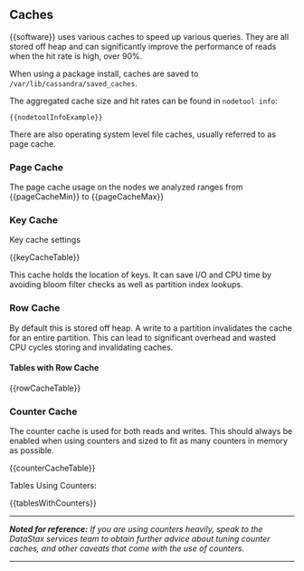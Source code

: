 ## Caches

{{software}} uses various caches to speed up various queries.  They are all stored off heap and can significantly improve the performance of reads when the hit rate is high, over 90%.  

When using a package install, caches are saved to `/var/lib/cassandra/saved_caches`.

The aggregated cache size and hit rates can be found in `nodetool info`:
```
{{nodetoolInfoExample}}
```


There are also operating system level file caches, usually referred to as page cache.

### Page Cache

The page cache usage on the nodes we analyzed ranges from {{pageCacheMin}} to {{pageCacheMax}}

### Key Cache

Key cache settings

{{keyCacheTable}}

This cache holds the location of keys.  It can save I/O and CPU time by avoiding bloom filter checks as well as partition index lookups.

### Row Cache

By default this is stored off heap.  A write to a partition invalidates the cache for an entire partition.  This can lead to significant overhead and wasted CPU cycles storing and invalidating caches.

#### Tables with Row Cache

{{rowCacheTable}}

### Counter Cache

The counter cache is used for both reads and writes.  This should always be enabled when using counters and sized to fit as many counters in memory as possible.  

{{counterCacheTable}}

Tables Using Counters:

{{tablesWithCounters}}

---

_**Noted for reference:** If you are using counters heavily, speak to the DataStax services team to obtain further advice about tuning counter caches, and other caveats that come with the use of counters._

---